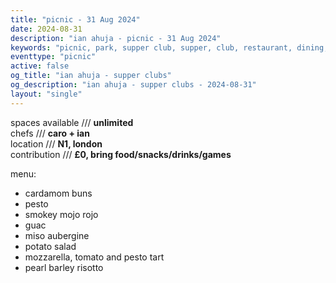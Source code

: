 ```yaml
---
title: "picnic - 31 Aug 2024"
date: 2024-08-31
description: "ian ahuja - picnic - 31 Aug 2024"
keywords: "picnic, park, supper club, supper, club, restaurant, dining, london, connection, ian ahuja, food, eat, friends"
eventtype: "picnic"
active: false
og_title: "ian ahuja - supper clubs"
og_description: "ian ahuja - supper clubs - 2024-08-31"
layout: "single"
---
```


spaces available /// **unlimited**  
chefs /// **caro + ian**  
location /// **N1, london**  
contribution /// **£0, bring food/snacks/drinks/games**  

menu:
- cardamom buns
- pesto
- smokey mojo rojo
- guac
- miso aubergine
- potato salad
- mozzarella, tomato and pesto tart
- pearl barley risotto
